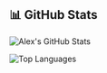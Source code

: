 

## 📊 GitHub Stats

![Alex's GitHub Stats](https://github-readme-stats.vercel.app/api?username=Alex-Houle&show_icons=true&theme=radical)

![Top Languages](https://github-readme-stats.vercel.app/api/top-langs/?username=Alex-Houle&layout=compact&theme=radical)

